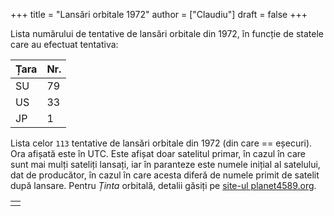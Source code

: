 +++
title = "Lansări orbitale 1972"
author = ["Claudiu"]
draft = false
+++

Lista numărului de tentative de lansări orbitale din 1972, în funcție de statele care au efectuat tentativa:

| Țara | Nr. |
|------|-----|
| SU   | 79  |
| US   | 33  |
| JP   | 1   |

Lista celor `113` tentative de lansări orbitale din 1972 (din care == eșecuri). Ora afișată este în UTC. Este afișat doar satelitul primar, în cazul în care sunt mai mulți sateliți lansați, iar în paranteze este numele inițial al satelului, dat de producător, în cazul în care acesta diferă de numele primit de satelit după lansare. Pentru _Ținta_ orbitală, detalii găsiți pe [site-ul planet4589.org](https://planet4589.org/space/log/orbcat.html).

|  |
|--|
|  |